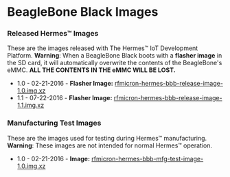 # BeagleBone Black Images
### Released Hermes&trade; Images
These are the images released with The Hermes&trade; IoT Development Platform.
**Warning**: When a BeagleBone Black boots with a **flasher image** in the SD card, it will automatically overwrite the contents of the BeagleBone's eMMC. **ALL THE CONTENTS IN THE eMMC WILL BE LOST.**
* 1.0 - 02-21-2016 - **Flasher Image:** [rfmicron-hermes-bbb-release-image-1.0.img.xz](http://rfmicron.com/download/2160/)
* 1.1 - 07-22-2016 - **Flasher Image:** [rfmicron-hermes-bbb-release-image-1.1.img.xz](http://rfmicron.com/download/2935/)

### Manufacturing Test Images
These are the images used for testing during Hermes&trade; manufacturing. **Warning**: These images are not intended for normal Hermes&trade; operation.
* 1.0 - 02-21-2016 - **Image:** [rfmicron-hermes-bbb-mfg-test-image-1.0.img.xz](http://rfmicron.com/download/2158/)

